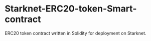 # Starknet-ERC20-token-Smart-contract
ERC20 token contract written in Solidity for deployment on Starknet. 
